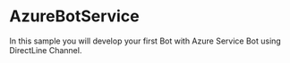 # AzureBotService
In this sample you will develop your first Bot with Azure Service Bot using DirectLine Channel.  
